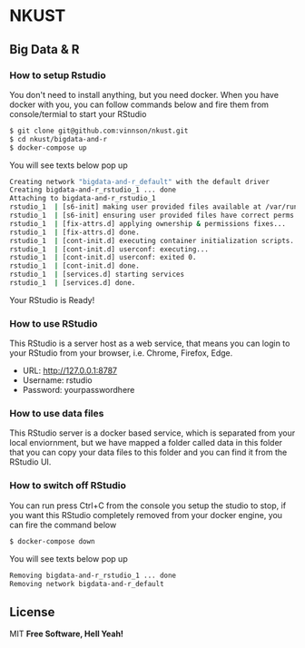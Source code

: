 # NKUST
## Big Data & R
### How to setup Rstudio
You don't need to install anything, but you need docker.
When you have docker with you, you can follow commands below and fire them from console/termial to start your RStudio

```sh
$ git clone git@github.com:vinnson/nkust.git
$ cd nkust/bigdata-and-r
$ docker-compose up
```

You will see texts below pop up
```sh
Creating network "bigdata-and-r_default" with the default driver
Creating bigdata-and-r_rstudio_1 ... done
Attaching to bigdata-and-r_rstudio_1
rstudio_1  | [s6-init] making user provided files available at /var/run/s6/etc...exited 0.
rstudio_1  | [s6-init] ensuring user provided files have correct perms...exited 0.
rstudio_1  | [fix-attrs.d] applying ownership & permissions fixes...
rstudio_1  | [fix-attrs.d] done.
rstudio_1  | [cont-init.d] executing container initialization scripts...
rstudio_1  | [cont-init.d] userconf: executing...
rstudio_1  | [cont-init.d] userconf: exited 0.
rstudio_1  | [cont-init.d] done.
rstudio_1  | [services.d] starting services
rstudio_1  | [services.d] done.
```
Your RStudio is Ready!

### How to use RStudio
This RStudio is a server host as a web service, that means you can login to your RStudio from your browser, i.e. Chrome, Firefox, Edge.
  - URL: http://127.0.0.1:8787
  - Username: rstudio
  - Password: yourpasswordhere

### How to use data files
This RStudio server is a docker based service, which is separated from your local enviornment, but we have mapped a folder called data in this folder that you can copy your data files to this folder and you can find it from the RStudio UI.


### How to switch off RStudio
You can run press Ctrl+C from the console you setup the studio to stop, if you want this RStudio completely removed from your docker engine, you can fire the command below

```sh
$ docker-compose down
```

You will see texts below pop up
```sh
Removing bigdata-and-r_rstudio_1 ... done
Removing network bigdata-and-r_default
```

License
----

MIT
**Free Software, Hell Yeah!**
